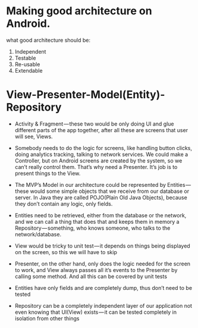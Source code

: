 # Making good architecture on Android.

what good architecture should be:

1. Independent
2. Testable
3. Re-usable
4. Extendable

# View-Presenter-Model(Entity)-Repository 
- Activity & Fragment — these two would be only doing UI and glue different parts of the app together, after all these are screens that user will see, Views.
- Somebody needs to do the logic for screens, like handling button clicks, doing analytics tracking, talking to network services. We could make a Controller, but on Android screens are created by the system, so we can’t really control them. That’s why need a Presenter. It’s job is to present things to the View.
- The MVP’s Model in our architecture could be represented by Entities — these would some simple objects that we receive from our database or server. In Java they are called POJO(Plain Old Java Objects), because they don’t contain any logic, only fields.
- Entities need to be retrieved, either from the database or the network, and we can call a thing that does that and keeps them in memory a Repository — something, who knows someone, who talks to the network/database.

- View would be tricky to unit test — it depends on things being displayed on the screen, so this we will have to skip
- Presenter, on the other hand, only does the logic needed for the screen to work, and View always passes all it’s events to the Presenter by calling some method. And all this can be covered by unit tests
- Entities have only fields and are completely dump, thus don’t need to be tested
- Repository can be a completely independent layer of our application not even knowing that UI(View) exists — it can be tested completely in isolation from other things

